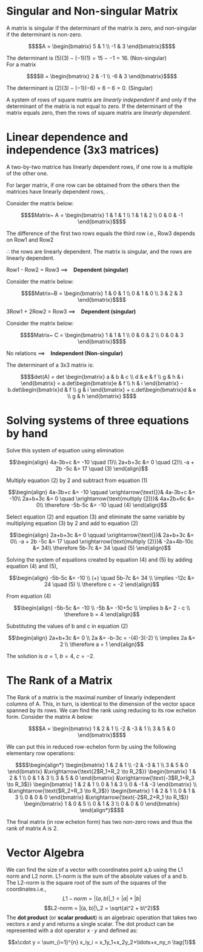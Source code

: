 # Singular and Non-singular Matrix
A matrix is singular if the determinant of the matrix is zero, and non-singular if the determinant is non-zero.
```math
$$A = \begin{bmatrix}
5 & 1 \\
-1 & 3
\end{bmatrix}$$
```
The determinant is $(5)(3) - (-1)(1) = 15 - -1 = 16$. (Non-singular) \
For a matrix 
```math
$$B = \begin{bmatrix}
2 & -1 \\
-6 & 3
\end{bmatrix}$$
```
The determinant is $(2)(3) - (-1)(-6) = 6 - 6 = 0$. (Singular)

A system of rows of square matrix are *linearly independent* if and only if the determinant of the matrix is not equal to zero. If the determinant of the matrix equals zero, then the rows of square matrix are *linearly dependent*.

# Linear dependence and independence (3x3 matrices)

A two-by-two matrice has linearly dependent rows, if one row is a multiple of the other one.

For larger matrix, if one row can be obtained from the others then the matrices have linearly dependent rows, .


Consider the matrix below:
```math
$$Matrix~ A = \begin{bmatrix}
1 & 1 & 1 \\
1 & 1 & 2 \\
0 & 0 & -1
\end{bmatrix}$$
```
The difference of the first two rows equals the third row i.e., Row3 depends on Row1 and Row2 

$\therefore$ the rows are linearly dependent. The matrix is singular, and the rows are linearly dependent. 

Row1 - Row2 = Row3 ==> &ensp; **Dependent (singular)** 


Consider the matrix below:
```math
$$Matrix~B = \begin{bmatrix}
1 & 0 & 1 \\
0 & 1 & 0 \\
3 & 2 & 3
\end{bmatrix}$$
```
3Row1 + 2Row2 = Row3 ==> &ensp; **Dependent (singular)**


Consider the matrix below:
 ```math
$$Matrix~ C = \begin{bmatrix}
1 & 1 & 1 \\
0 & 0 & 2 \\
0 & 0 & 3
\end{bmatrix}$$
```
No relations ==> &ensp; **Independent (Non-singular)**

The determinant of a 3x3 matrix is:
```math
$$det(A) = 
det \begin{bmatrix}
a & b & c \\
d & e & f \\
g & h & i
\end{bmatrix} = 
a.det\begin{bmatrix}e & f \\
                    h & i
     \end{bmatrix} - b.det\begin{bmatrix}d & f \\
                    g & i
     \end{bmatrix} + c.det\begin{bmatrix}d & e \\
                    g & h
     \end{bmatrix}                       
$$
```

# Solving systems of three equations by hand
Solve this system of equation using elimination
```math
\begin{align}
4a-3b+c &= -10 \quad (1)\\
2a+b+3c &= 0 \quad (2)\\
-a + 2b -5c &= 17 \quad (3)
\end{align}
```
Multiply equation (2) by 2 and subtract from equation (1)

```math
\begin{align}
4a-3b+c &= -10 \qquad \xrightarrow{\text{}}& 4a-3b+c &= -10\\ 
2a+b+3c &= 0 \quad \xrightarrow{\text{multiply (2)}}& 4a+2b+6c &= 0\\
\therefore -5b-5c &= -10 \quad (4)
\end{align}
```
Select equation (2) and equation (3) and eliminate the same variable by multiplying equation 
(3) by 2 and add to equation (2)
```math
\begin{align}
2a+b+3c &= 0 \qquad \xrightarrow{\text{}}& 2a+b+3c &= 0\\ 
-a + 2b -5c &= 17 \quad \xrightarrow{\text{multiply (2)}}& -2a+4b-10c &= 34\\
\therefore 5b-7c &= 34 \quad (5)
\end{align}
```
Solving the system of equations created by equation (4) and (5) by adding equation (4) and (5),
```math
\begin{align}
-5b-5c &= -10 \\ 
(+) \quad 5b-7c &= 34 \\
\implies -12c &= 24 \quad (5) \\
\therefore c = -2
\end{align}
```
From equation (4)
```math
\begin{align}
-5b-5c &= -10 \\ 
-5b &= -10+5c \\
\implies b &= 2 - c \\
\therefore b = 4
\end{align}
```
Substituting the values of b and c in equation (2)
```math
\begin{align}
2a+b+3c &= 0 \\ 
2a &= -b-3c = -(4)-3(-2) \\
\implies 2a &= 2 \\
\therefore a = 1
\end{align}
```
The solution is $a = 1$, $b = 4$, $c = -2$.

# The Rank of a Matrix
The Rank of a matrix is the maximal number of linearly independent columns of A. This, in turn, is identical to the dimension of the vector space spanned by its rows. We can find the rank using reducing to its row echelon form. Consider the matrix A below:
```math
$$A = \begin{bmatrix}
1 & 2 & 1 \\
-2 & -3 & 1 \\
3 & 5 & 0
\end{bmatrix}$$
```
We can put this in reduced row-echelon form by using the following elementary row operations:
```math
$$\begin{align*}
\begin{bmatrix}
1 & 2 & 1 \\
-2 & -3 & 1 \\
3 & 5 & 0
\end{bmatrix} 
&\xrightarrow{\text{2$R_1+R_2 \to R_2$}}
\begin{bmatrix}
1 & 2 & 1 \\
0 & 1 & 3 \\
3 & 5 & 0
\end{bmatrix} 
&\xrightarrow{\text{-3$R_1+R_3 \to R_3$}}
\begin{bmatrix}
1 & 2 & 1 \\
0 & 1 & 3 \\
0 & -1 & -3
\end{bmatrix} \\
&\xrightarrow{\text{$R_2+R_3 \to R_3$}}
\begin{bmatrix}
1 & 2 & 1 \\
0 & 1 & 3 \\
0 & 0 & 0
\end{bmatrix} 
&\xrightarrow{\text{-2$R_2+R_1 \to R_1$}}
\begin{bmatrix}
1 & 0 & 5 \\
0 & 1 & 3 \\
0 & 0 & 0
\end{bmatrix} 
\end{align*}$$
```
The final matrix (in row echelon form) has two non-zero rows and thus the rank of matrix A is 2.

# Vector Algebra

We can find the size of a vector with coordinates point a,b using the L1 norm and L2 norm. L1-norm is the sum of the absolute values of a and b. The L2-norm is the square root of the sum of the squares of the coordinates.i.e.,
$$L1-norm = |(a, b)|\_1 = |a| + |b|$$ 
$$L2-norm = |(a, b)|\_2 = \sqrt{a\^2 + b\^2}$$
The **dot product** (or **scalar product**) is an algebraic operation that takes two vectors $x$ and $y$ and returns a single scalar. The dot product can be represented with a dot operator $x\cdot y$ and defined as:

$$x\cdot y = \sum_{i=1}^{n} x_iy_i = x_1y_1+x_2y_2+\ldots+x_ny_n \tag{1}$$
